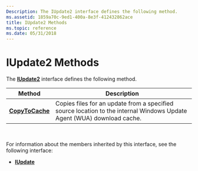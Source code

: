 ```yaml
---
Description: The IUpdate2 interface defines the following method.
ms.assetid: 1859a70c-9ed1-400a-8e3f-412432862ace
title: IUpdate2 Methods
ms.topic: reference
ms.date: 05/31/2018
---
```


# IUpdate2 Methods

The [**IUpdate2**](/windows/desktop/api/Wuapi/nn-wuapi-iupdate2) interface defines the following method.



| Method                                      | Description                                                                                                            |
|---------------------------------------------|------------------------------------------------------------------------------------------------------------------------|
| [**CopyToCache**](/windows/desktop/api/Wuapi/nf-wuapi-iupdate2-copytocache) | Copies files for an update from a specified source location to the internal Windows Update Agent (WUA) download cache. |



 

For information about the members inherited by this interface, see the following interface:

-   [**IUpdate**](/windows/desktop/api/Wuapi/nn-wuapi-iupdate)

 

 



